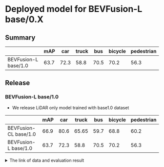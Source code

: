 # Deployed model for BEVFusion-L base/0.X
## Summary

|                       | mAP  | car  | truck | bus  | bicycle | pedestrian |
| --------------------- | ---- | ---- | ----- | ---- | ------- | ---------- |
| BEVFusion-L base/1.0 | 63.7 |  72.3 | 58.8  | 70.5 | 70.2    | 56.3       |

## Release

### BEVFusion-L base/1.0

- We release LiDAR only model trained with base1.0 dataset

|                       | mAP  | car  | truck | bus  | bicycle | pedestrian |
| --------------------- | ---- | ---- | ----- | ---- | ------- | ---------- |
| BEVFusion-CL base/1.0 | 66.9 |  80.6 | 65.65 | 59.7 | 68.8    | 60.2       |
| BEVFusion-L base/1.0  | 63.7 |  72.3 | 58.8  | 70.5 | 70.2    | 56.3       |

<details>
<summary> The link of data and evaluation result </summary>

- model
  - Training dataset: DB JPNTAXI v1.0 + DB JPNTAXI v2.0 + DB JPNTAXI v3.0 + DB GSM8 v1.0 + DB J6 v1.0 (total frames: 34,137)
  - [Config file path](https://github.com/tier4/AWML/blob/249ebfe5cff685c0911c664ea1ef2b855cc6b52f/projects/BEVFusion/configs/t4dataset/bevfusion_lidar_voxel_second_secfpn_1xb1_t4xx1.py)
  - Training results [model-zoo]
    - [logs.zip](https://download.autoware-ml-model-zoo.tier4.jp/autoware-ml/models/bevfusion/bevfusion-l/t4base/v1.0/logs.zip)
    - [checkpoint_best.pth](https://download.autoware-ml-model-zoo.tier4.jp/autoware-ml/models/bevfusion/bevfusion-l/t4base/v1.0/best_NuScenes_metric_T4Metric_mAP_epoch_24.pth)
    - [checkpoint_latest.pth](https://download.autoware-ml-model-zoo.tier4.jp/autoware-ml/models/bevfusion/bevfusion-l/t4base/v1.0/epoch_50.pth)
    - [config.py](https://download.autoware-ml-model-zoo.tier4.jp/autoware-ml/models/bevfusion/bevfusion-l/t4base/v1.0/bevfusion_lidar_voxel_second_secfpn_l4_2xb4_base_1.0.py)
  - train time: NVIDIA A100 80GB * 2 * 40 epochs = 4.5 days
  - Evaluation result with test-dataset: DB JPNTAXI v1.0 + DB JPNTAXI v2.0 + DB JPNTAXI v3.0 + DB GSM8 v1.0 + DB J6 v1.0 (total frames: 1,394):

| class_name | mAP  | AP@0.5m | AP@1.0m | AP@2.0m | AP@4.0m |
| ---- | ---- | ---- | ---- | ---- | ---- |
| car        | 72.3 | 56.5    | 72.6    | 78.8    | 81.3    |
| truck      | 58.8 | 27.7    | 56.4    | 71.5    | 79.5    |
| bus        | 70.5 | 42.9    | 71.0    | 83.0    | 85.4    |
| bicycle    | 70.2 | 66.4    | 71.0    | 71.4    | 71.9    |
| pedestrian | 56.3 | 46.8    | 53.5    | 59.8    | 65.0    |

</details>